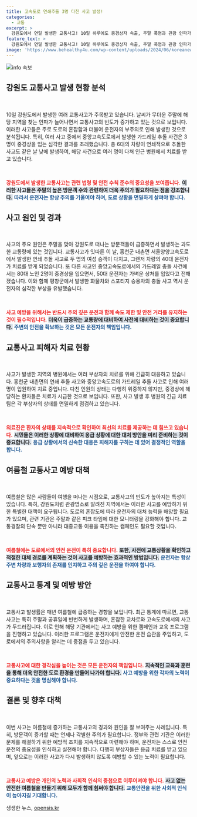 ```yaml
---
title: 고속도로 연쇄추돌 3명 다친 사고 발생!
categories:
  - 교통
excerpt: >
  강원도에서 연일 발생한 교통사고! 10일 하루에도 중경상자 속출, 주말 폭염과 관광 인파가 원인으로 지목돼. 안전 운전에 더욱 유의해야 할 시점!
feature_text: >
  강원도에서 연일 발생한 교통사고! 10일 하루에도 중경상자 속출, 주말 폭염과 관광 인파가 원인으로 지목돼. 안전 운전에 더욱 유의해야 할 시점!
image: 'https://www.behealthy4u.com/wp-content/uploads/2024/06/koreanews.jpg'
---
```


<p><img src="https://www.behealthy4u.com/wp-content/uploads/2024/06/koreanews.jpg" alt="info 속보" /></p>

<h2 data-ke-size="size26">강원도 교통사고 발생 현황 분석</h2>

<p data-ke-size="size16">&nbsp;</p>

<p>10일 강원도에서 발생한 여러 교통사고가 주목받고 있습니다. 날씨가 무더운 주말에 해당 지역을 찾는 인파가 늘어나면서 교통사고의 빈도가 증가하고 있는 것으로 보입니다. 이러한 사고들은 주로 도로의 혼잡함과 더불어 운전자의 부주의로 인해 발생한 것으로 분석됩니다. 특히, 여러 사고 중에서 중앙고속도로에서 발생한 가드레일 추돌 사건은 3명이 중경상을 입는 심각한 결과를 초래했습니다. 총 6대의 차량이 연쇄적으로 추돌한 사고도 같은 날 낮에 발생하여, 해당 사건으로 여러 명이 다쳐 인근 병원에서 치료를 받고 있습니다.</p>

<p data-ke-size="size16">&nbsp;</p>

<p><b><span style="color: #ee2323;">강원도에서 발생한 교통사고는 관련 법령 및 안전 수칙 준수의 중요성을 보여줍니다.</span></b> <b><span style="background-color: #21538527;">이러한 사고들은 주말의 높은 방문객 수와 관련하여 더욱 주의가 필요하다는 점을 강조합니다.</span></b> <b><span style="color: #1a5490;">따라서 운전자는 항상 주의를 기울여야 하며, 도로 상황을 면밀하게 살펴야 합니다.</span></b></p>

<h2 data-ke-size="size26">사고 원인 및 경과</h2>

<p data-ke-size="size16">&nbsp;</p>

<p>사고의 주요 원인은 주말을 맞아 강원도로 떠나는 방문객들이 급증하면서 발생하는 과도한 교통량에 있는 것입니다. 교통사고가 잇따른 이 날, 홍천군 내촌면 서울양양고속도로에서 발생한 연쇄 추돌 사고로 두 명의 여성 승객이 다치고, 그랜저 차량의 40대 운전자가 치료를 받게 되었습니다. 또 다른 사고인 중앙고속도로에서의 가드레일 충돌 사건에서는 80대 노인 2명이 중경상을 입으면서, 50대 운전자는 가벼운 상처를 입었다고 전해졌습니다. 이와 함께 평창군에서 발생한 화물차와 스포티지 승용차의 충돌 사고 역시 운전자의 심각한 부상을 유발했습니다.</p>

<p data-ke-size="size16">&nbsp;</p>

<p><b><span style="color: #ee2323;">사고 예방을 위해서는 반드시 주의 깊은 운전과 함께 속도 제한 및 안전 거리를 유지하는 것이 필수적입니다.</span></b> <b><span style="background-color: #21538527;">더욱이 급증하는 교통량에 대비하여 사전에 대비하는 것이 중요합니다.</span></b> <b><span style="color: #1a5490;">주변의 안전을 확보하는 것은 모든 운전자의 책임입니다.</span></b></p>

<h2 data-ke-size="size26">교통사고 피해자 치료 현황</h2>

<p data-ke-size="size16">&nbsp;</p>

<p>사고가 발생한 지역의 병원에서는 여러 부상자의 치료를 위해 긴급히 대응하고 있습니다. 홍천군 내촌면의 연쇄 추돌 사고와 중앙고속도로의 가드레일 추돌 사고로 인해 여러 명이 입원하여 치료 중입니다. 다친 인원의 상태는 다행히 위중하지 않지만, 중경상에 해당하는 환자들은 치료가 시급한 것으로 보입니다. 또한, 사고 발생 후 병원의 긴급 치료팀은 각 부상자의 상태를 면밀하게 점검하고 있습니다.</p>

<p data-ke-size="size16">&nbsp;</p>

<p><b><span style="color: #ee2323;">의료진은 환자의 상태를 지속적으로 확인하여 최선의 치료를 제공하는 데 힘쓰고 있습니다.</span></b> <b><span style="background-color: #21538527;">시민들은 이러한 상황에 대비하여 응급 상황에 대한 대처 방안을 미리 준비하는 것이 중요합니다.</span></b> <b><span style="color: #1a5490;">응급 상황에서의 신속한 대응은 피해자를 구하는 데 있어 결정적인 역할을 합니다.</span></b></p>

<h2 data-ke-size="size26">여름철 교통사고 예방 대책</h2>

<p data-ke-size="size16">&nbsp;</p>

<p>여름철은 많은 사람들이 여행을 떠나는 시점으로, 교통사고의 빈도가 높아지는 특성이 있습니다. 특히, 강원도처럼 관광명소로 알려진 지역에서는 이러한 사고를 예방하기 위한 특별한 대책이 요구됩니다. 도로의 혼잡도에 따라 운전자의 대처 능력을 배양할 필요가 있으며, 관련 기관은 주말과 같은 피크 타임에 대한 모니터링을 강화해야 합니다. 교통경찰의 단속 뿐만 아니라 대중교통 이용을 촉진하는 캠페인도 필요할 것입니다.</p>

<p data-ke-size="size16">&nbsp;</p>

<p><b><span style="color: #ee2323;">여름철에는 도로에서의 안전 운전이 특히 중요합니다.</span></b> <b><span style="background-color: #21538527;">또한, 사전에 교통상황을 확인하고 적절한 대체 경로를 계획하는 것이 사고를 예방하는 효과적인 방법입니다.</span></b> <b><span style="color: #1a5490;">운전자는 항상 주변 차량과 보행자의 존재를 인지하고 주의 깊은 운전을 하여야 합니다.</span></b></p>

<h2 data-ke-size="size26">교통사고 통계 및 예방 방안</h2>

<p data-ke-size="size16">&nbsp;</p>

<p>교통사고 발생률은 매년 여름철에 급증하는 경향을 보입니다. 최근 통계에 따르면, 교통사고는 특히 주말과 공휴일에 빈번하게 발생하며, 혼잡한 교차로와 고속도로에서의 사고가 두드러집니다. 이로 인해 해당 기관에서는 사고 예방을 위한 캠페인과 교육 프로그램을 진행하고 있습니다. 이러한 프로그램은 운전자에게 안전한 운전 습관을 주입하고, 도로에서의 주의사항을 알리는 데 중점을 두고 있습니다.</p>

<p data-ke-size="size16">&nbsp;</p>

<p><b><span style="color: #ee2323;">교통사고에 대한 경각심을 높이는 것은 모든 운전자의 책임입니다.</span></b> <b><span style="background-color: #21538527;">지속적인 교육과 훈련을 통해 더욱 안전한 도로 환경을 만들어 나가야 합니다.</span></b> <b><span style="color: #1a5490;">사고 예방을 위한 각자의 노력이 중요하다는 것을 명심해야 합니다.</span></b></p>

<h2 data-ke-size="size26">결론 및 향후 대책</h2>

<p data-ke-size="size16">&nbsp;</p>

<p>이번 사고는 여름철에 증가하는 교통사고의 경과와 원인을 잘 보여주는 사례입니다. 특히, 방문객이 증가할 때는 언제나 각별한 주의가 필요합니다. 정부와 관련 기관은 이러한 문제를 해결하기 위한 예방적 조치를 지속적으로 마련해야 하며, 운전자는 스스로 안전 운전의 중요성을 인식하고 실천해야 합니다. 다행히 부상자들은 응급 치료를 받고 있으며, 앞으로는 이러한 사고가 다시 발생하지 않도록 예방할 수 있는 노력이 필요합니다.</p>

<p data-ke-size="size16">&nbsp;</p>

<p><b><span style="color: #ee2323;">교통사고 예방은 개인의 노력과 사회적 인식의 중첩으로 이루어져야 합니다.</span></b> <b><span style="background-color: #21538527;">사고 없는 안전한 여름철을 만들기 위해 모두가 함께 힘써야 합니다.</span></b> <b><span style="color: #1a5490;">교통안전을 위한 사회적 인식이 높아지길 기대합니다.</span></b></p>
생생한 뉴스, <a href="https://opensis.kr" rel="dofollow">opensis.kr</a>


